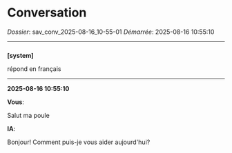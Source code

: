 # Conversation
_Dossier_: sav_conv_2025-08-16_10-55-01
_Démarrée_: 2025-08-16 10:55:10

---

###   
**[system]**


répond en français


---
**2025-08-16 10:55:10**

**Vous**:

Salut ma poule

**IA**:

Bonjour! Comment puis-je vous aider aujourd'hui?
